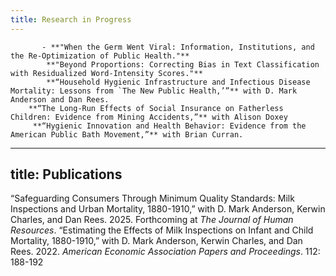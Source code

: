 ```yaml
---
title: Research in Progress
---  
```

           - **"When the Germ Went Viral: Information, Institutions, and the Re-Optimization of Public Health."**
            **"Beyond Proportions: Correcting Bias in Text Classification with Residualized Word-Intensity Scores."**
            **“Household Hygienic Infrastructure and Infectious Disease Mortality: Lessons from `The New Public Health,’”** with D. Mark Anderson and Dan Rees.
	    **“The Long-Run Effects of Social Insurance on Fatherless Children: Evidence from Mining Accidents,”** with Alison Doxey 
	     **“Hygienic Innovation and Health Behavior: Evidence from the American Public Bath Movement,”** with Brian Curran. 
        
---
title: Publications
---  
“Safeguarding Consumers Through Minimum Quality Standards: Milk Inspections and Urban Mortality, 1880-1910,” with D. Mark Anderson, Kerwin Charles, and Dan Rees. 2025. Forthcoming at _The Journal of Human Resources_.
“Estimating the Effects of Milk Inspections on Infant and Child Mortality, 1880-1910,” with D. Mark Anderson, Kerwin Charles, and Dan Rees. 2022. _American Economic Association Papers and Proceedings_. 112: 188-192
